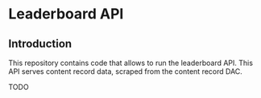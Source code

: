 # Leaderboard API

## Introduction

This repository contains code that allows to run the leaderboard API. This API
serves content record data, scraped from the content record DAC.

TODO
